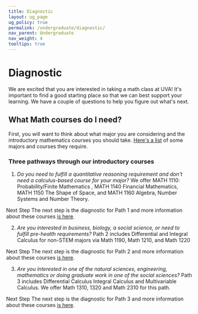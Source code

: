 ```yaml
---
title: Diagnostic
layout: ug_page
ug_policy: true
permalink: /undergraduate/diagnostic/
nav_parent: Undergraduate
nav_weight: 4
tooltips: true
---
```

<h1 class="mb-4">Diagnostic</h1>

<p>We are excited that you are interested in taking a math class at UVA! It's important to find a good starting place so that we can best support your learning.  We have a couple of questions to help you figure out what's next. </p>

## What Math courses do I need?
<p> First, you will want to think about what major you are considering and the introductory mathematics courses you should take. <a href="https://math.virginia.edu/undergraduate/diagnosticCourses">Here's a list</a> of some majors and courses they require. </p>
<h3 class="mb-4">Three pathways through our introductory courses</h3>
<div class="diagnostic">
<ol>
  <li>   <em>Do you need to fulfill a quantitative reasoning requirement and don't need a calculus-based course for your major?</em> We offer MATH 1110: Probability/Finite Mathematics , MATH 1140 Financial Mathematics, MATH 1150 The Shape of Space, and   MATH 1160 Algebra, Number Systems and Number Theory.  </li>
  <p style="margin-left: -30px;">  <span class="bolded">Next Step</span> The next step is the diagnostic for Path 1 and more information about these courses  <a href="https://math.virginia.edu/undergraduate/diagnosticPath1">is here</a>. </p>
  
  <li>  <em>Are you interested in business, biology, a social science, or need to fulfill  pre-health requirements?</em>  Path 2 includes Differential and Integral Calculus for non-STEM majors via Math 1190, Math 1210, and Math 1220 </li>
   
  
   <p style="margin-left: -30px;">  <span class="bolded">Next Step</span> The next step is the diagnostic for Path 2 and more information about these courses <a href="https://math.virginia.edu/undergraduate/diagnosticPath2">is here</a>. </p>

 
   
  <li>  <em>Are you interested in one of the natural sciences, engineering, mathematics or doing graduate work in one of the social sciences?</em>  Path 3 includes Differential Calculus  Integral Calculus  and Multivariable Calculus. We offer Math 1310, 1320 and Math 2310 for this path. 
</li>
   <p style="margin-left: -30px;">  <span class="bolded">Next Step</span> The next step is the diagnostic for Path 3 and more information about these courses  <a href="https://math.virginia.edu/undergraduate/diagnosticPath3">is here</a>. </p>

  </ol>
</div>
